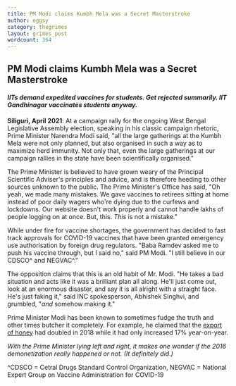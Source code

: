 ```yaml
---
title: PM Modi claims Kumbh Mela was a Secret Masterstroke
author: eggsy
category: thegrimes
layout: grimes_post
wordcount: 364
---
```


## PM Modi claims Kumbh Mela was a Secret Masterstroke

#### *IITs demand expedited vaccines for students. Get rejected summarily. IIT Gandhinagar vaccinates students anyway.*

**Siliguri, April 2021**: At a campaign rally for the ongoing West Bengal Legislative Assembly election, speaking in his classic campaign rhetoric, Prime Minister Narendra Modi said, "all the large gatherings at the Kumbh Mela were not only planned, but also organised in such a way as to maximize herd immunity. Not only that, even the large gatherings at our campaign rallies in the state have been scientifically organised."

The Prime Minister is believed to have grown weary of the Principal Scientific Adviser's principles and advice, and is therefore heeding to other sources unknown to the public. The Prime Minister's Office has said, "Oh yeah, we made many mistakes. We gave vaccines to retirees sitting at home instead of poor daily wagers who're dying due to the curfews and lockdowns. Our website doesn't work properly and cannot handle lakhs of people logging on at once. But, this. *This* is not a mistake."

While under fire for vaccine shortages, the government has decided to fast track approvals for COVID-19 vaccines that have been granted emergency use authorisation by foreign drug regulators. "Baba Ramdev asked me to push his vaccine through, but I said no," said PM Modi. "I still believe in our CDSCO^ and NEGVAC^."

The opposition claims that this is an old habit of Mr. Modi. "He takes a bad situation and acts like it was a brilliant plan all along. He'll just come out, look at an enormous disaster, and say it is all alright with a straight face. He's just faking it," said INC spokesperson, Abhishek Singhvi, and grumbled, "*and* somehow making it."

Prime Minister Modi has been known to sometimes fudge the truth and other times butcher it completely. For example, he claimed that the [export of honey](https://factsmodified.factchecker.in/august-15-2018/) had doubled in 2018 while it had only increased 17% year-on-year. 

*With the Prime Minister lying left and right, it makes one wonder if the 2016 demonetization really happened or not. (It definitely did.)*

^CDSCO = Cetral Drugs Standard Control Organization, NEGVAC = National Expert Group on Vaccine Administration for COVID-19